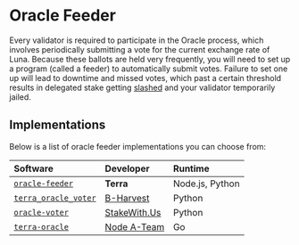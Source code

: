 # Oracle Feeder

Every validator is required to participate in the Oracle process, which involves periodically submitting a vote for the current exchange rate of Luna. Because these ballots are held very frequently, you will need to set up a program (called a feeder) to automatically submit votes. Failure to set one up will lead to downtime and missed votes, which past a certain threshold results in delegated stake getting [slashed](../dev/spec-oracle.md#slashing) and your validator temporarily jailed.

## Implementations

Below is a list of oracle feeder implementations you can choose from:

| Software                                                                | Developer                             | Runtime         |
| :---------------------------------------------------------------------- | :------------------------------------ | :-------------- |
| [`oracle-feeder`](https://github.com/terra-project/oracle-feeder)       | **Terra**                             | Node.js, Python | Official reference implementation |
| [`terra_oracle_voter`](https://github.com/b-harvest/terra_oracle_voter) | [B-Harvest](https://bharvest.io/)     | Python          |  |
| [`oracle-voter`](https://github.com/stakewithus/oracle-voter)           | [StakeWith.Us](https://stakewith.us)  | Python          |  |
| [`terra-oracle`](https://github.com/node-a-team/terra-oracle)           | [Node A-Team](https://nodeateam.com/) | Go              |  |
